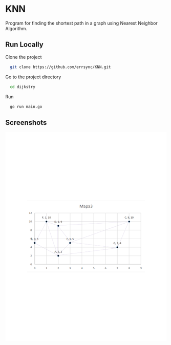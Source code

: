 
# KNN
Program for finding the shortest path in a graph using Nearest Neighbor Algorithm.


## Run Locally

Clone the project

```bash
  git clone https://github.com/errsync/KNN.git
```

Go to the project directory

```bash
  cd dijkstry
```
Run
```bash
  go run main.go
```

## Screenshots

![App Screenshot](screenshots/screenshot.png)

